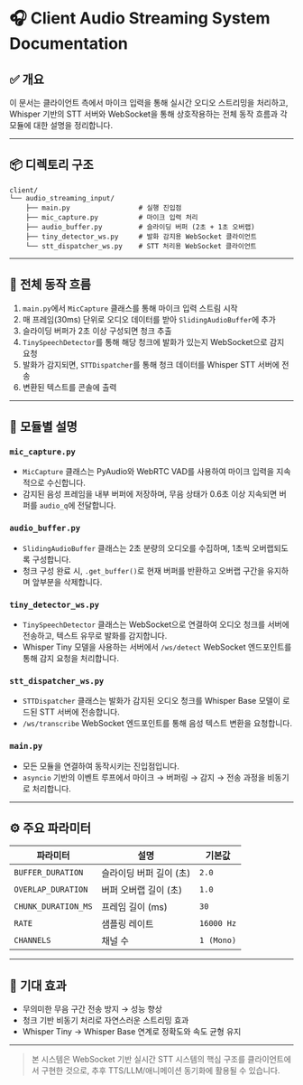 # 🎧 Client Audio Streaming System Documentation

## ✅ 개요
이 문서는 클라이언트 측에서 마이크 입력을 통해 실시간 오디오 스트리밍을 처리하고, Whisper 기반의 STT 서버와 WebSocket을 통해 상호작용하는 전체 동작 흐름과 각 모듈에 대한 설명을 정리합니다.

---

## 📦 디렉토리 구조

```
client/
└── audio_streaming_input/
    ├── main.py                 # 실행 진입점
    ├── mic_capture.py          # 마이크 입력 처리
    ├── audio_buffer.py         # 슬라이딩 버퍼 (2초 + 1초 오버랩)
    ├── tiny_detector_ws.py     # 발화 감지용 WebSocket 클라이언트
    └── stt_dispatcher_ws.py    # STT 처리용 WebSocket 클라이언트
```

---

## 🔁 전체 동작 흐름

1. `main.py`에서 `MicCapture` 클래스를 통해 마이크 입력 스트림 시작
2. 매 프레임(30ms) 단위로 오디오 데이터를 받아 `SlidingAudioBuffer`에 추가
3. 슬라이딩 버퍼가 2초 이상 구성되면 청크 추출
4. `TinySpeechDetector`를 통해 해당 청크에 발화가 있는지 WebSocket으로 감지 요청
5. 발화가 감지되면, `STTDispatcher`를 통해 청크 데이터를 Whisper STT 서버에 전송
6. 변환된 텍스트를 콘솔에 출력

---

## 🔧 모듈별 설명

### `mic_capture.py`
- `MicCapture` 클래스는 PyAudio와 WebRTC VAD를 사용하여 마이크 입력을 지속적으로 수신합니다.
- 감지된 음성 프레임을 내부 버퍼에 저장하며, 무음 상태가 0.6초 이상 지속되면 버퍼를 `audio_q`에 전달합니다.

### `audio_buffer.py`
- `SlidingAudioBuffer` 클래스는 2초 분량의 오디오를 수집하며, 1초씩 오버랩되도록 구성합니다.
- 청크 구성 완료 시, `.get_buffer()`로 현재 버퍼를 반환하고 오버랩 구간을 유지하며 앞부분을 삭제합니다.

### `tiny_detector_ws.py`
- `TinySpeechDetector` 클래스는 WebSocket으로 연결하여 오디오 청크를 서버에 전송하고, 텍스트 유무로 발화를 감지합니다.
- Whisper Tiny 모델을 사용하는 서버에서 `/ws/detect` WebSocket 엔드포인트를 통해 감지 요청을 처리합니다.

### `stt_dispatcher_ws.py`
- `STTDispatcher` 클래스는 발화가 감지된 오디오 청크를 Whisper Base 모델이 로드된 STT 서버에 전송합니다.
- `/ws/transcribe` WebSocket 엔드포인트를 통해 음성 텍스트 변환을 요청합니다.

### `main.py`
- 모든 모듈을 연결하여 동작시키는 진입점입니다.
- `asyncio` 기반의 이벤트 루프에서 마이크 → 버퍼링 → 감지 → 전송 과정을 비동기로 처리합니다.

---

## ⚙️ 주요 파라미터

| 파라미터 | 설명 | 기본값 |
|----------|------|--------|
| `BUFFER_DURATION` | 슬라이딩 버퍼 길이 (초) | `2.0` |
| `OVERLAP_DURATION` | 버퍼 오버랩 길이 (초) | `1.0` |
| `CHUNK_DURATION_MS` | 프레임 길이 (ms) | `30` |
| `RATE` | 샘플링 레이트 | `16000 Hz` |
| `CHANNELS` | 채널 수 | `1 (Mono)` |

---

## 📌 기대 효과
- 무의미한 무음 구간 전송 방지 → 성능 향상
- 청크 기반 비동기 처리로 자연스러운 스트리밍 효과
- Whisper Tiny → Whisper Base 연계로 정확도와 속도 균형 유지

---

> 본 시스템은 WebSocket 기반 실시간 STT 시스템의 핵심 구조를 클라이언트에서 구현한 것으로, 추후 TTS/LLM/애니메이션 동기화에 활용될 수 있습니다.

